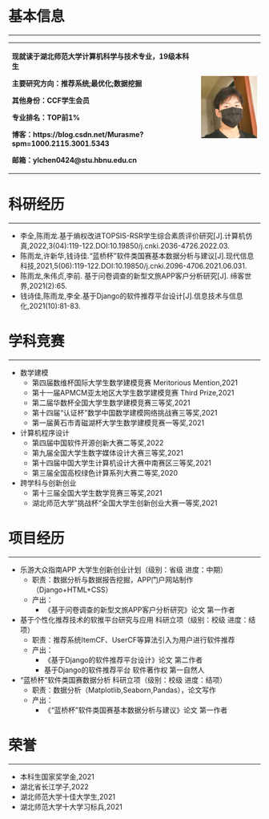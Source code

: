 # 基本信息
------

<table border="0">
  <tr>
    <td width="75%">
      <p><b>现就读于湖北师范大学计算机科学与技术专业，19级本科生</b></p>
      <p><b>主要研究方向：推荐系统;最优化;数据挖掘</b></p>
      <p><b>其他身份：CCF学生会员</b></p>
      <p><b>专业排名：TOP前1%</b></p>
      <p><b>博客：https://blog.csdn.net/Murasme?spm=1000.2115.3001.5343</b></p>
      <p><b>邮箱：ylchen0424@stu.hbnu.edu.cn</b></p>
    </td>
    <td width="25%">
      <img src="/QQ图片20220321192428.jpg" width="100%">      
    </td>
  </tr>
</table>


# 科研经历
------

- 李全,陈雨龙.基于熵权改进TOPSIS-RSR学生综合素质评价研究[J].计算机仿真,2022,3(04):119-122.DOI:10.19850/j.cnki.2036-4726.2022.03.
- 陈雨龙,许新华,钱诗佳.“蓝桥杯”软件类国赛基本数据分析与建议[J].现代信息科技,2021,5(06):119-122.DOI:10.19850/j.cnki.2096-4706.2021.06.031.
- 陈雨龙,朱伟贞,李前. 基于问卷调查的新型文旅APP客户分析研究[J]. 缔客世界,2021(2):65.
- 钱诗佳,陈雨龙,李全.基于Django的软件推荐平台设计[J].信息技术与信息化,2021(10):81-83.


# 学科竞赛
------

- 数学建模
  - 第四届数维杯国际大学生数学建模竞赛 Meritorious Mention,2021
  - 第十一届APMCM亚太地区大学生数学建模竞赛 Third Prize,2021
  - 第二届华数杯全国大学生数学建模竞赛三等奖,2021
  - 第十四届“认证杯”数学中国数学建模网络挑战赛三等奖,2021
  - 第一届黄石市青磁湖杯大学生数学建模竞赛一等奖,2021
- 计算机程序设计
  - 第四届中国软件开源创新大赛二等奖,2022
  - 第九届全国大学生数字媒体设计大赛三等奖,2021
  - 第十四届中国大学生计算机设计大赛中南赛区三等奖,2021
  - 第三届全国高校绿色计算系列大赛二等奖,2020
- 跨学科与创新创业
  - 第十三届全国大学生数学竞赛三等奖,2021
  - 湖北师范大学”挑战杯“全国大学生创新创业大赛一等奖,2021


# 项目经历
------

- 乐游大众指南APP 大学生创新创业计划（级别：省级  进度：中期）
  - 职责：数据分析与数据报告挖掘，APP门户网站制作（Django+HTML+CSS）
  - 产出：
    - 《基于问卷调查的新型文旅APP客户分析研究》论文 第一作者
- 基于个性化推荐技术的软推平台研究与应用 科研立项（级别：校级  进度：结项）
  - 职责：推荐系统ItemCF、UserCF等算法引入为用户进行软件推荐
  - 产出：
    - 《基于Django的软件推荐平台设计》论文 第二作者
    - 基于Django的软件推荐平台 软件著作权 第一自然人
- “蓝桥杯”软件类国赛数据分析 科研立项（级别：校级 进度：结项）
  - 职责：数据分析（Matplotlib,Seaborn,Pandas），论文写作
  - 产出：
    - 《“蓝桥杯”软件类国赛基本数据分析与建议》论文 第一作者


# 荣誉
------

- 本科生国家奖学金,2021
- 湖北省长江学子,2022
- 湖北师范大学十佳大学生,2021
- 湖北师范大学十大学习标兵,2021
